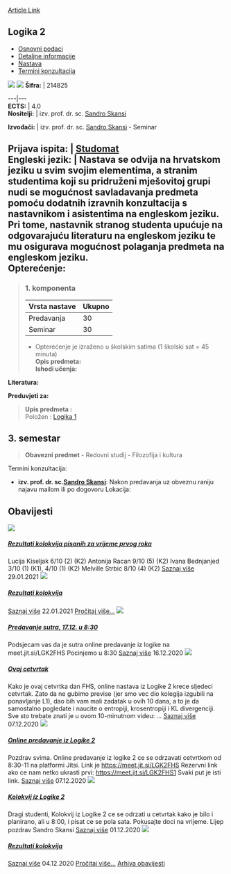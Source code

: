 [Article Link](https://www.fhs.hr/predmet/log2_a)

## Logika 2
  * [Osnovni podaci](https://www.fhs.hr/predmet/log2_a#v1id-904835_500586_1_0 "Osnovni podaci")
  * [Detaljne informacije](https://www.fhs.hr/predmet/log2_a#v1id-904835_500586_1_1 "Detaljne informacije")
  * [Nastava](https://www.fhs.hr/predmet/log2_a#v1id-904835_500586_1_2 "Nastava")
  * [Termini konzultacija](https://www.fhs.hr/predmet/log2_a#v1id-904835_500586_1_3 "Termini konzultacija")


[![](https://www.fhs.hr/img/flags/gif/hr.gif)](https://www.fhs.hr/predmet/log2_a) [![](https://www.fhs.hr/img/flags/gif/gb.gif)](https://www.fhs.hr/en/course/log2_a)
**Šifra:** |  214825  
  
---|---  
**ECTS:** |  4.0   
**Nositelji:** |  izv. prof. dr. sc. [Sandro Skansi](https://www.fhs.hr/djelatnik/sandro.skansi)   
  
**Izvođači:** |  izv. prof. dr. sc. [Sandro Skansi](https://www.fhs.hr/djelatnik/sandro.skansi) - Seminar  
  
**Prijava ispita:** |  [Studomat](http://www.isvu.hr/studomat)  
**Engleski jezik:** |  Nastava se odvija na hrvatskom jeziku u svim svojim elementima, a stranim studentima koji su pridruženi mješovitoj grupi nudi se mogućnost savladavanja predmeta pomoću dodatnih izravnih konzultacija s nastavnikom i asistentima na engleskom jeziku. Pri tome, nastavnik stranog studenta upućuje na odgovarajuću literaturu na engleskom jeziku te mu osigurava mogućnost polaganja predmeta na engleskom jeziku.   
**Opterećenje:**  
---  
> ### 1. komponenta
> | Vrsta nastave | Ukupno  
> ---|---  
> Predavanja | 30  
> Seminar | 30  
> * Opterećenje je izraženo u školskim satima (1 školski sat = 45 minuta)   
**Opis predmeta:**  
> **Ishodi učenja:**  

  
**Literatura:**  

  
**Preduvjeti za:**  
> **Upis predmeta :**  
>  Položen : [Logika 1](https://www.fhs.hr/predmet/log1_a)  
>   
**3. semestar**  
---  
> **Obavezni predmet** - Redovni studij - Filozofija i kultura  
>   
Termini konzultacija: 
  * **izv. prof. dr. sc.[Sandro Skansi](https://www.fhs.hr/djelatnik/sandro.skansi)**: 
Nakon predavanja uz obveznu raniju najavu mailom ili po dogovoru
Lokacija: 


## Obavijesti
[ ![](https://www.fhs.hr/_pub/themes_static/hrstud2024/default/img/default_news.jpg) ](https://www.fhs.hr/predmet/log2_a?@=21ea6#news_119592)
#####  [Rezultati kolokvija pisanih za vrijeme prvog roka](https://www.fhs.hr/predmet/log2_a?@=21ea6#news_119592)
Lucija Kiseljak 6/10 (2) (K2) Antonija Racan 9/10 (5) (K2) Ivana Bednjanjed 3/10 (1) (K1), 4/10 (1) (K2) Melville Strbic 8/10 (4) (K2) 
[Saznaj više](https://www.fhs.hr/predmet/log2_a?@=21ea6#news_119592)
29.01.2021
[ ![](https://www.fhs.hr/_pub/themes_static/hrstud2024/default/img/default_news.jpg) ](https://www.fhs.hr/predmet/log2_a?@=21e6z#news_119592)
#####  [Rezultati kolokvija](https://www.fhs.hr/predmet/log2_a?@=21e6z#news_119592)
[Saznaj više](https://www.fhs.hr/predmet/log2_a?@=21e6z#news_119592)
22.01.2021
[Pročitaj više...](https://www.fhs.hr/predmet/log2_a?@=21e6z#news_119592 "Pročitaj obavijest: Rezultati kolokvija")
[ ![](https://www.fhs.hr/_pub/themes_static/hrstud2024/default/img/default_news.jpg) ](https://www.fhs.hr/predmet/log2_a?@=21duq#news_119592)
#####  [Predavanje sutra, 17.12. u 8:30](https://www.fhs.hr/predmet/log2_a?@=21duq#news_119592)
Podsjecam vas da je sutra online predavanje iz logike na meet.jit.si/LGK2FHS Pocinjemo u 8:30 
[Saznaj više](https://www.fhs.hr/predmet/log2_a?@=21duq#news_119592)
16.12.2020
[ ![](https://www.fhs.hr/_pub/themes_static/hrstud2024/default/img/default_news.jpg) ](https://www.fhs.hr/predmet/log2_a?@=21dpy#news_119592)
#####  [Ovaj cetvrtak](https://www.fhs.hr/predmet/log2_a?@=21dpy#news_119592)
Kako je ovaj cetvrtka dan FHS, online nastava iz Logike 2 krece sljedeci cetvrtak. Zato da ne gubimo previse (jer smo vec dio kolegija izgubili na ponavljanje L1), dao bih vam mali zadatak u ovih 10 dana, a to je da samostalno pogledate i naucite o entropiji, krosentropiji i KL divergenciji. Sve sto trebate znati je u ovom 10-minutnom videu: ... 
[Saznaj više](https://www.fhs.hr/predmet/log2_a?@=21dpy#news_119592)
07.12.2020
[ ![](https://www.fhs.hr/_pub/themes_static/hrstud2024/default/img/default_news.jpg) ](https://www.fhs.hr/predmet/log2_a?@=21dpo#news_119592)
#####  [Online predavanje iz Logike 2](https://www.fhs.hr/predmet/log2_a?@=21dpo#news_119592)
Pozdrav svima. Online predavanje iz logike 2 ce se odrzavati cetvrtkom od 8:30-11 na platformi Jitsi. Link je https://meet.jit.si/LGK2FHS Rezervni link ako ce nam netko ukrasti prvi: https://meet.jit.si/LGK2FHS1 Svaki put je isti link. 
[Saznaj više](https://www.fhs.hr/predmet/log2_a?@=21dpo#news_119592)
07.12.2020
[ ![](https://www.fhs.hr/_pub/themes_static/hrstud2024/default/img/default_news.jpg) ](https://www.fhs.hr/predmet/log2_a?@=21dls#news_119592)
#####  [Kolokvij iz Logike 2](https://www.fhs.hr/predmet/log2_a?@=21dls#news_119592)
Dragi studenti, Kolokvij iz Logike 2 ce se odrzati u cetvrtak kako je bilo i planirano, ali u 8:00, i pisat ce se pola sata. Pokusajte doci na vrijeme. Lijep pozdrav Sandro Skansi 
[Saznaj više](https://www.fhs.hr/predmet/log2_a?@=21dls#news_119592)
01.12.2020
[ ![](https://www.fhs.hr/_pub/themes_static/hrstud2024/default/img/default_news.jpg) ](https://www.fhs.hr/predmet/log2_a?@=21dnq#news_119592)
#####  [Rezultati kolokvija](https://www.fhs.hr/predmet/log2_a?@=21dnq#news_119592)
[Saznaj više](https://www.fhs.hr/predmet/log2_a?@=21dnq#news_119592)
04.12.2020
[Pročitaj više...](https://www.fhs.hr/predmet/log2_a?@=21dnq#news_119592 "Pročitaj obavijest: Rezultati kolokvija")
[Arhiva obavijesti](https://www.fhs.hr/predmet/log2_a?@=21cj1#news_119592 "Arhiva obavijesti")
